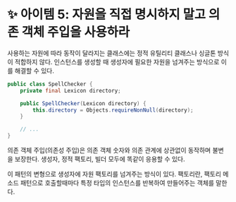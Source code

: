 # ✨ 아이템 5: 자원을 직접 명시하지 말고 의존 객체 주입을 사용하라

사용하는 자원에 따라 동작이 달라지는 클래스에는 정적 유틸리티 클래스나 싱글톤 방식이 적합하지 않다. 인스턴스를 생성할 때 생성자에 필요한 자원을 넘겨주는 방식으로 이를 해결할 수 있다.

```java
public class SpellChecker {
    private final Lexicon directory;

    public SpellChecker(Lexicon directory) {
        this.directory = Objects.requireNonNull(directory);
    }

    // ...
}
```

의존 객체 주입(의존성 주입)은 의존 객체 숫자와 의존 관계에 상관없이 동작하며 불변을 보장한다. 생성자, 정적 팩토리, 빌더 모두에 똑같이 응용할 수 있다.

이 패턴의 변형으로 생성자에 자원 팩토리를 넘겨주는 방식이 있다. 팩토리란, 팩토리 메소드 패턴으로 호출할때마다 특정 타입의 인스턴스를 반복하여 만들어주는 객체를 말한다.
